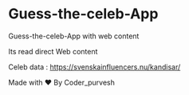 # Guess-the-celeb-App
Guess-the-celeb-App with web content
 
 Its read direct Web content
 

Celeb data : https://svenskainfluencers.nu/kandisar/


Made with ❤ By Coder_purvesh

